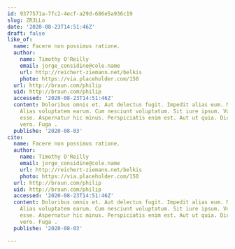 ```yaml
---
id: 9377571a-7fc2-4ecf-a29d-686e5a936c19
slug: ZR3LLo
date: '2020-08-23T14:51:46Z'
draft: false
like_of:
  name: Facere non possimus ratione.
  author:
    name: Timothy O'Reilly
    email: jorge_considine@cole.name
    url: http://reichert-ziemann.net/belkis
    photo: https://via.placeholder.com/150
  url: http://braun.com/philip
  uid: http://braun.com/philip
  accessed: '2020-08-23T14:51:46Z'
  content: Doloribus omnis et. Aut delectus fugit. Impedit alias eum. Modi esse minus.
    Alias voluptatem earum. Cum nesciunt voluptatum. Sit iure ipsum. Voluptatum velit
    esse. Aspernatur hic minus. Perspiciatis enim est. Aut ut quia. Dicta molestiae
    vero. Fuga .
  publishe: '2020-08-03'
cite:
  name: Facere non possimus ratione.
  author:
    name: Timothy O'Reilly
    email: jorge_considine@cole.name
    url: http://reichert-ziemann.net/belkis
    photo: https://via.placeholder.com/150
  url: http://braun.com/philip
  uid: http://braun.com/philip
  accessed: '2020-08-23T14:51:46Z'
  content: Doloribus omnis et. Aut delectus fugit. Impedit alias eum. Modi esse minus.
    Alias voluptatem earum. Cum nesciunt voluptatum. Sit iure ipsum. Voluptatum velit
    esse. Aspernatur hic minus. Perspiciatis enim est. Aut ut quia. Dicta molestiae
    vero. Fuga .
  publishe: '2020-08-03'

---
```




